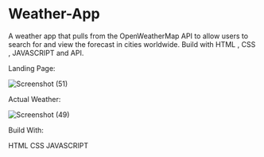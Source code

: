 # Weather-App
 A weather app that pulls from the OpenWeatherMap API 
 to allow users to search for and view the forecast in cities worldwide.
 Build with HTML , CSS , JAVASCRIPT and API.
 
 
 
 Landing Page:
 


![Screenshot (51)](https://user-images.githubusercontent.com/108418892/191749188-99ef7ca2-dfeb-4bf5-8917-27026cc84d4e.png)



Actual Weather: 


![Screenshot (49)](https://user-images.githubusercontent.com/108418892/191753006-3d62f77d-c49a-466a-be3a-2b88e0a2405e.png)



Build With: 

HTML
CSS
JAVASCRIPT
